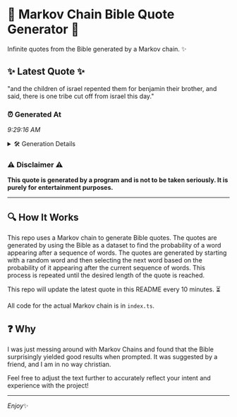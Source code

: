 # 📖 Markov Chain Bible Quote Generator 📖

Infinite quotes from the Bible generated by a Markov chain. ✨

## ✨ Latest Quote ✨
"and the children of israel repented them for benjamin their brother, and said, there is one tribe cut off from israel this day."

### ⏰ Generated At
*9:29:16 AM*

<details>
    <summary>🛠️ Generation Details</summary>
    <p>
        <strong>🌱 Seed:</strong> and<br>
        <strong>🔄 Iterations:</strong> 22<br>
        <strong>📜 Context History:</strong><br>[ and ]: the<br>[ and, the ]: children<br>[ and, the, children ]: of<br>[ and, the, children, of ]: israel<br>[ and, the, children, of, israel ]: repented<br>[ and, the, children, of, israel, repented ]: them<br>[ the, children, of, israel, repented, them ]: for<br>[ children, of, israel, repented, them, for ]: benjamin<br>[ of, israel, repented, them, for, benjamin ]: their<br>[ israel, repented, them, for, benjamin, their ]: brother,<br>[ repented, them, for, benjamin, their, brother, ]: and<br>[ them, for, benjamin, their, brother,, and ]: said,<br>[ for, benjamin, their, brother,, and, said, ]: there<br>[ benjamin, their, brother,, and, said,, there ]: is<br>[ their, brother,, and, said,, there, is ]: one<br>[ brother,, and, said,, there, is, one ]: tribe<br>[ and, said,, there, is, one, tribe ]: cut<br>[ said,, there, is, one, tribe, cut ]: off<br>[ there, is, one, tribe, cut, off ]: from<br>[ is, one, tribe, cut, off, from ]: israel<br>[ one, tribe, cut, off, from, israel ]: this<br>[ tribe, cut, off, from, israel, this ]: day.<br>
    </p>
</details>

### ⚠️ Disclaimer ⚠️
**This quote is generated by a program and is not to be taken seriously. It is purely for entertainment purposes.**

---

## 🔍 How It Works

This repo uses a Markov chain to generate Bible quotes. The quotes are generated by using the Bible as a dataset to find the probability of a word appearing after a sequence of words. The quotes are generated by starting with a random word and then selecting the next word based on the probability of it appearing after the current sequence of words. This process is repeated until the desired length of the quote is reached.

This repo will update the latest quote in this README every 10 minutes. ⏳

All code for the actual Markov chain is in `index.ts`.

## ❓ Why

I was just messing around with Markov Chains and found that the Bible surprisingly yielded good results when prompted. 
It was suggested by a friend, and I am in no way christian.

Feel free to adjust the text further to accurately reflect your intent and experience with the project!

---

*Enjoy*✨
